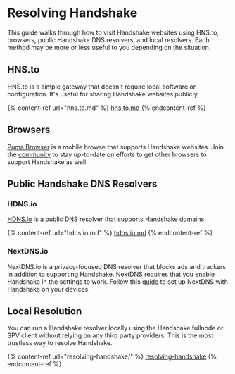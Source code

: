 # Resolving Handshake

This guide walks through how to visit Handshake websites using HNS.to, browsers, public Handshake DNS resolvers, and local resolvers. Each method may be more or less useful to you depending on the situation.

## HNS.to

HNS.to is a simple gateway that doesn't require local software or configuration. It's useful for sharing Handshake websites publicly.

{% content-ref url="hns.to.md" %}
[hns.to.md](hns.to.md)
{% endcontent-ref %}

## Browsers

[Puma Browser](https://www.pumabrowser.com/) is a mobile browse that supports Handshake websites. Join the [community](https://community.namebase.io) to stay up-to-date on efforts to get other browsers to support Handshake as well.

## Public Handshake DNS Resolvers

### HDNS.io

[HDNS.io](https://hdns.io) is a public DNS resolver that supports Handshake domains.&#x20;

{% content-ref url="hdns.io.md" %}
[hdns.io.md](hdns.io.md)
{% endcontent-ref %}

### NextDNS.io

NextDNS.io is a privacy-focused DNS resolver that blocks ads and trackers in addition to supporting Handshake. NextDNS requires that you enable Handshake in the settings to work. Follow this [guide](https://learn.namebase.io/starting-from-zero/how-to-access-handshake-sites#nextdns) to set up NextDNS with Handshake on your devices.

## Local Resolution

You can run a Handshake resolver locally using the Handshake fullnode or SPV client without relying on any third party providers. This is the most trustless way to resolve Handshake.

{% content-ref url="resolving-handshake/" %}
[resolving-handshake](resolving-handshake/)
{% endcontent-ref %}

